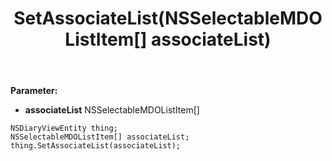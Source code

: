 ﻿---
uid: crmscript_ref_NSDiaryViewEntity_SetAssociateList
title: SetAssociateList(NSSelectableMDOListItem[] associateList)
intellisense: NSDiaryViewEntity.SetAssociateList
keywords: NSDiaryViewEntity, GetAssociateList
so.topic: reference
---



**Parameter:** 
 - **associateList** NSSelectableMDOListItem[]

```crmscript
NSDiaryViewEntity thing;
NSSelectableMDOListItem[] associateList;
thing.SetAssociateList(associateList);
```

